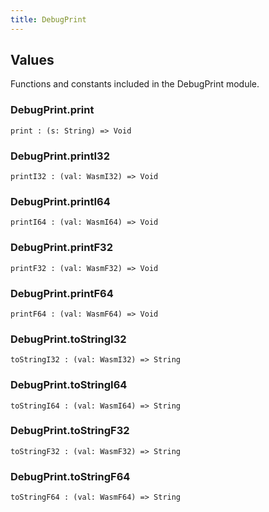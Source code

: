 ```yaml
---
title: DebugPrint
---
```


## Values

Functions and constants included in the DebugPrint module.

### DebugPrint.**print**

```grain
print : (s: String) => Void
```

### DebugPrint.**printI32**

```grain
printI32 : (val: WasmI32) => Void
```

### DebugPrint.**printI64**

```grain
printI64 : (val: WasmI64) => Void
```

### DebugPrint.**printF32**

```grain
printF32 : (val: WasmF32) => Void
```

### DebugPrint.**printF64**

```grain
printF64 : (val: WasmF64) => Void
```

### DebugPrint.**toStringI32**

```grain
toStringI32 : (val: WasmI32) => String
```

### DebugPrint.**toStringI64**

```grain
toStringI64 : (val: WasmI64) => String
```

### DebugPrint.**toStringF32**

```grain
toStringF32 : (val: WasmF32) => String
```

### DebugPrint.**toStringF64**

```grain
toStringF64 : (val: WasmF64) => String
```

